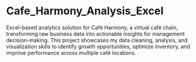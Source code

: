 # Cafe_Harmony_Analysis_Excel
Excel-based analytics solution for Café Harmony, a virtual café chain, transforming raw business data into actionable insights for management decision-making. This project showcases my data cleaning, analysis, and visualization skills to identify growth opportunities, optimize inventory, and improve performance across multiple café locations.
